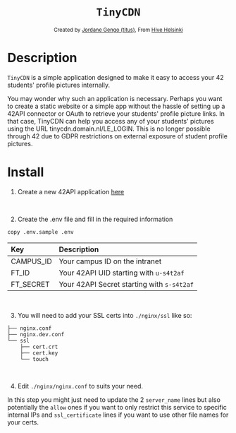 <h1 align="center"><code>TinyCDN</code></h1>

<div align="center">
    <sub>
        Created by <a href="https://github.com/jgengo">Jordane Gengo (titus)</a>,  
        From <a href="https://hive.fi">Hive Helsinki</a>
    </sub>
</div>

# Description
`TinyCDN` is a simple application designed to make it easy to access your 42 students' profile pictures internally.

You may wonder why such an application is necessary. Perhaps you want to create a static website or a simple app without the hassle of setting up a 42API connector or OAuth to retrieve your students' profile picture links. In that case, TinyCDN can help you access any of your students' pictures using the URL tinycdn.domain.nl/LE_LOGIN. This is no longer possible through 42 due to GDPR restrictions on external exposure of student profile pictures.


# Install

1. Create a new 42API application [here](https://profile.intra.42.fr/oauth/applications)

<br />

2. Create the .env file and fill in the required information
```bash
copy .env.sample .env
```

|  Key | Description |
| :---         | :---      |
| CAMPUS_ID    | Your campus ID on the intranet |
| FT_ID     | Your 42API UID starting with `u-s4t2af` |
| FT_SECRET | Your 42API Secret starting with `s-s4t2af` |

<br />

3. You will need to add your SSL certs into `./nginx/ssl` like so:

```
├── nginx.conf
├── nginx.dev.conf
└── ssl
    ├── cert.crt
    ├── cert.key
    └── touch
```

<br />

4. Edit `./nginx/nginx.conf` to suits your need.

In this step you might just need to update the 2 `server_name` lines but also potentially the `allow` ones if you want to only restrict this service to specific internal IPs and `ssl_certificate` lines if you want to use other file names for your certs.
